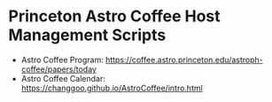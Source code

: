 # Princeton Astro Coffee Host Management Scripts

* Astro Coffee Program: https://coffee.astro.princeton.edu/astroph-coffee/papers/today
* Astro Coffee Calendar: https://changgoo.github.io/AstroCoffee/intro.html
